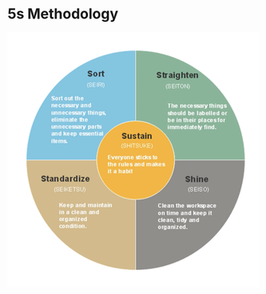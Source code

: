 # 5s Methodology

![Screenshot 2024-05-25 at 1.06.24 PM.png](5s%20Methodology%2092685dbf375e4e6393e86cfaf3d0244b/Screenshot_2024-05-25_at_1.06.24_PM.png)
